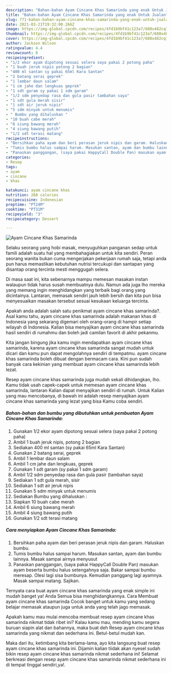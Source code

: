 ```yaml
---
description: "Bahan-bahan Ayam Cincane Khas Samarinda yang enak Untuk Jualan"
title: "Bahan-bahan Ayam Cincane Khas Samarinda yang enak Untuk Jualan"
slug: 771-bahan-bahan-ayam-cincane-khas-samarinda-yang-enak-untuk-jualan
date: 2021-03-21T19:32:00.266Z
image: https://img-global.cpcdn.com/recipes/4fd1b9bf41c123a7/680x482cq70/ayam-cincane-khas-samarinda-foto-resep-utama.jpg
thumbnail: https://img-global.cpcdn.com/recipes/4fd1b9bf41c123a7/680x482cq70/ayam-cincane-khas-samarinda-foto-resep-utama.jpg
cover: https://img-global.cpcdn.com/recipes/4fd1b9bf41c123a7/680x482cq70/ayam-cincane-khas-samarinda-foto-resep-utama.jpg
author: Jackson Wilson
ratingvalue: 4.4
reviewcount: 8
recipeingredient:
- "1/2 ekor ayam dipotong sesuai selera saya pakai 2 potong paha"
- "1 buah jeruk nipis potong 2 bagian"
- "400 ml santan sy pakai 65ml Kara Santan"
- "2 batang serai geprek"
- "1 lembar daun salam"
- "1 cm jahe dan lengkuas geprek"
- "1 sdt garam sy pakai 1 sdm garam"
- "1/2 sdm penyedap rasa dan gula pasir tambahan saya"
- "1 sdt gula merah sisir"
- "1 sdt air jeruk nipis"
- "5 sdm minyak untuk menumis"
- " Bumbu yang dihaluskan "
- "10 buah cabe merah"
- "6 siung bawang merah"
- "4 siung bawang putih"
- "1/2 sdt terasi matang"
recipeinstructions:
- "Bersihkan paha ayam dan beri perasan jeruk nipis dan garam. Haluskan bumbu."
- "Tumis bumbu halus sampai harum. Masukan santan, ayam dan bumbu lainnya. Masak sampai airnya menyusut"
- "Panaskan panggangan, (saya pakai HappyCall Double Pan) masukan ayam beserta bumbu halus setengahnya saja. Bakar sampai bumbu meresap. Olesi lagi sisa bumbunya. Kemudian panggang lagi ayamnya. Masak sampai matang. Sajikan."
categories:
- Resep
tags:
- ayam
- cincane
- khas

katakunci: ayam cincane khas 
nutrition: 268 calories
recipecuisine: Indonesian
preptime: "PT24M"
cooktime: "PT31M"
recipeyield: "3"
recipecategory: Dessert

---
```



![Ayam Cincane Khas Samarinda](https://img-global.cpcdn.com/recipes/4fd1b9bf41c123a7/680x482cq70/ayam-cincane-khas-samarinda-foto-resep-utama.jpg)

Selaku seorang yang hobi masak, menyuguhkan panganan sedap untuk famili adalah suatu hal yang membahagiakan untuk kita sendiri. Peran seorang  wanita bukan cuma mengerjakan pekerjaan rumah saja, tetapi anda pun harus memastikan kebutuhan nutrisi tercukupi dan santapan yang disantap orang tercinta mesti menggugah selera.

Di masa  saat ini, kita sebenarnya mampu memesan masakan instan walaupun tidak harus susah membuatnya dulu. Namun ada juga lho mereka yang memang ingin menghidangkan yang terbaik bagi orang yang dicintainya. Lantaran, memasak sendiri jauh lebih bersih dan kita pun bisa menyesuaikan masakan tersebut sesuai kesukaan keluarga tercinta. 



Apakah anda adalah salah satu penikmat ayam cincane khas samarinda?. Asal kamu tahu, ayam cincane khas samarinda adalah makanan khas di Indonesia yang sekarang digemari oleh orang-orang di hampir setiap wilayah di Indonesia. Kalian bisa menyajikan ayam cincane khas samarinda hasil sendiri di rumahmu dan boleh jadi camilan favorit di akhir pekanmu.

Kita jangan bingung jika kamu ingin mendapatkan ayam cincane khas samarinda, karena ayam cincane khas samarinda sangat mudah untuk dicari dan kamu pun dapat mengolahnya sendiri di tempatmu. ayam cincane khas samarinda boleh dibuat dengan bermacam cara. Kini pun sudah banyak cara kekinian yang membuat ayam cincane khas samarinda lebih lezat.

Resep ayam cincane khas samarinda juga mudah sekali dihidangkan, lho. Kamu tidak usah capek-capek untuk memesan ayam cincane khas samarinda, lantaran Kalian dapat menyajikan sendiri di rumah. Untuk Kalian yang mau mencobanya, di bawah ini adalah resep menyajikan ayam cincane khas samarinda yang lezat yang bisa Kamu coba sendiri.

<!--inarticleads1-->

##### Bahan-bahan dan bumbu yang dibutuhkan untuk pembuatan Ayam Cincane Khas Samarinda:

1. Gunakan 1/2 ekor ayam dipotong sesuai selera (saya pakai 2 potong paha)
1. Ambil 1 buah jeruk nipis, potong 2 bagian
1. Sediakan 400 ml santan (sy pakai 65ml Kara Santan)
1. Gunakan 2 batang serai, geprek
1. Ambil 1 lembar daun salam
1. Ambil 1 cm jahe dan lengkuas, geprek
1. Gunakan 1 sdt garam (sy pakai 1 sdm garam)
1. Ambil 1/2 sdm penyedap rasa dan gula pasir (tambahan saya)
1. Sediakan 1 sdt gula merah, sisir
1. Sediakan 1 sdt air jeruk nipis
1. Gunakan 5 sdm minyak untuk menumis
1. Sediakan  Bumbu yang dihaluskan :
1. Siapkan 10 buah cabe merah
1. Ambil 6 siung bawang merah
1. Ambil 4 siung bawang putih
1. Gunakan 1/2 sdt terasi matang




<!--inarticleads2-->

##### Cara menyiapkan Ayam Cincane Khas Samarinda:

1. Bersihkan paha ayam dan beri perasan jeruk nipis dan garam. Haluskan bumbu.
1. Tumis bumbu halus sampai harum. Masukan santan, ayam dan bumbu lainnya. Masak sampai airnya menyusut
1. Panaskan panggangan, (saya pakai HappyCall Double Pan) masukan ayam beserta bumbu halus setengahnya saja. Bakar sampai bumbu meresap. Olesi lagi sisa bumbunya. Kemudian panggang lagi ayamnya. Masak sampai matang. Sajikan.




Ternyata cara buat ayam cincane khas samarinda yang enak simple ini mudah banget ya! Anda Semua bisa menghidangkannya. Cara Membuat ayam cincane khas samarinda Cocok banget untuk kamu yang sedang belajar memasak ataupun juga untuk anda yang telah jago memasak.

Apakah kamu mau mulai mencoba membuat resep ayam cincane khas samarinda nikmat tidak ribet ini? Kalau kamu mau, mending kamu segera buruan siapin alat dan bahannya, maka buat deh Resep ayam cincane khas samarinda yang nikmat dan sederhana ini. Betul-betul mudah kan. 

Maka dari itu, ketimbang kita berlama-lama, ayo kita langsung buat resep ayam cincane khas samarinda ini. Dijamin kalian tiidak akan nyesel sudah bikin resep ayam cincane khas samarinda nikmat sederhana ini! Selamat berkreasi dengan resep ayam cincane khas samarinda nikmat sederhana ini di tempat tinggal sendiri,ya!.

